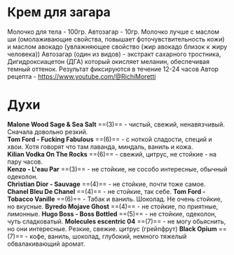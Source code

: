 # Крем для загара
Молочко для тела - 100гр.
Автозагар - 10гр.
Молочко лучше с маслом ши (омолаживающие свойства, повышает фоточувствительность кожи) и маслом авокадо (увлажняющее свойство (жир авокадо близок к жиру человека))
Автозагар (один из видов) - экстракт сахарного тростника, Дигидроксиацетон (ДГА) который окисляет меланин, обеспечивая темный оттенок. Результат фиксируются в течение 12-24 часов
Автор рецепта - https://www.youtube.com/@RichiMoretti

# Духи
__Malone Wood Sage & Sea Salt__ ==(3)== - чистый, свежий, ненавязчивый. Сначала довольно резкий.  
__Tom Ford - Fucking Fabulous__ ==(6)== - с ноткой сладости, специй и хвои. Хотя говорят что там лаванда, миндаль, ваниль и кожа.  
__Kilian Vodka On The Rocks__ ==(6)== - свежий, цитрус, не стойкие - на пару часов.  
__Kenzo - L'eau Par__ ==(3)== - не стойкие, не сособо интересные, обычный одеколон.  
__Christian Dior - Sauvage__ ==(4)== - не стойкие, почти тоже самое.
__Chanel Bleu De Chanel__ ==(4)== - не стойкие, так себе.
__Tom Ford - Tobacco Vanille__ ==(6)== - Табак и ваниль. Шоколад. Не очень стойкие, но вкусные.
__Byredo Mojave Ghost__ ==(4)== - не стойкие, по приятные, лимонные.
__Hugo Boss - Boss Bottled__ ==(5)== - не стойкие, одеколон, чуть сладковатый.
__Molecules escentric 04__ ==(7)== - не могу обьяснить, но они интересные. Резкие, свежие. цитрус (грейпфрут)
__Black Opium__ ==(7)== - кофе, ваниль, шоколад, глубокий, немного тяжелый обвалакивающий аромат.
